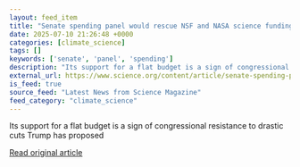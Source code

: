```yaml
---
layout: feed_item
title: "Senate spending panel would rescue NSF and NASA science funding"
date: 2025-07-10 21:26:48 +0000
categories: [climate_science]
tags: []
keywords: ['senate', 'panel', 'spending']
description: "Its support for a flat budget is a sign of congressional resistance to drastic cuts Trump has proposed"
external_url: https://www.science.org/content/article/senate-spending-panel-would-rescue-nsf-and-nasa-science-funding
is_feed: true
source_feed: "Latest News from Science Magazine"
feed_category: "climate_science"
---
```


Its support for a flat budget is a sign of congressional resistance to drastic cuts Trump has proposed

[Read original article](https://www.science.org/content/article/senate-spending-panel-would-rescue-nsf-and-nasa-science-funding)
